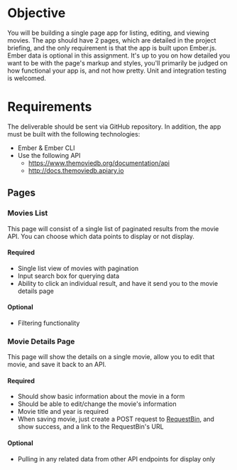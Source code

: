 # Objective

You will be building a single page app for listing, editing, and viewing movies. The app should have 2 pages, which are detailed in the project briefing, and the only requirement is that the app is built upon Ember.js. Ember data is optional in this assignment. It's up to you on how detailed you want to be with the page's markup and styles, you'll primarily be judged on how functional your app is, and not how pretty. Unit and integration testing is welcomed.

# Requirements

The deliverable should be sent via GitHub repository. In addition, the app must be built with the following technologies:

* Ember & Ember CLI
* Use the following API
  * https://www.themoviedb.org/documentation/api
  * http://docs.themoviedb.apiary.io

## Pages

### Movies List

This page will consist of a single list of paginated results from the movie API. You can choose which data points to display or not display.

#### Required

* Single list view of movies with pagination
* Input search box for querying data
* Ability to click an individual result, and have it send you to the movie details page

#### Optional

* Filtering functionality

### Movie Details Page

This page will show the details on a single movie, allow you to edit that movie, and save it back to an API.

#### Required

* Should show basic information about the movie in a form
* Should be able to edit/change the movie's information
* Movie title and year is required
* When saving movie, just create a POST request to [RequestBin](http://requestb.in/), and show success, and a link to the RequestBin's URL

#### Optional

* Pulling in any related data from other API endpoints for display only
